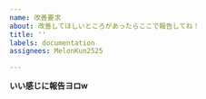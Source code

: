 ```yaml
---
name: 改善要求
about: 改善してほしいところがあったらここで報告してね！
title: ''
labels: documentation
assignees: MelonKun2525

---
```


**いい感じに報告ヨロw**
